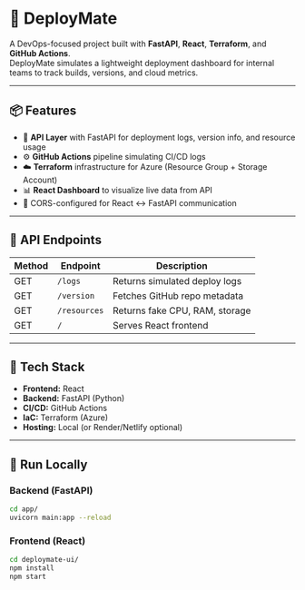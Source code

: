 # 🚀 DeployMate

A DevOps-focused project built with **FastAPI**, **React**, **Terraform**, and **GitHub Actions**.  
DeployMate simulates a lightweight deployment dashboard for internal teams to track builds, versions, and cloud metrics.

---

## 📦 Features

- 🔧 **API Layer** with FastAPI for deployment logs, version info, and resource usage
- ⚙️ **GitHub Actions** pipeline simulating CI/CD logs
- ☁️ **Terraform** infrastructure for Azure (Resource Group + Storage Account)
- 📊 **React Dashboard** to visualize live data from API
- 🔐 CORS-configured for React ↔ FastAPI communication

---

## 🧪 API Endpoints

| Method | Endpoint        | Description                     |
|--------|------------------|---------------------------------|
| GET    | `/logs`          | Returns simulated deploy logs  |
| GET    | `/version`       | Fetches GitHub repo metadata   |
| GET    | `/resources`     | Returns fake CPU, RAM, storage |
| GET    | `/`              | Serves React frontend          |

---

## 📁 Tech Stack

- **Frontend:** React
- **Backend:** FastAPI (Python)
- **CI/CD:** GitHub Actions
- **IaC:** Terraform (Azure)
- **Hosting:** Local (or Render/Netlify optional)

---

## 🚀 Run Locally

### Backend (FastAPI)

```bash
cd app/
uvicorn main:app --reload
```
### Frontend (React)

```bash
cd deploymate-ui/
npm install
npm start
```